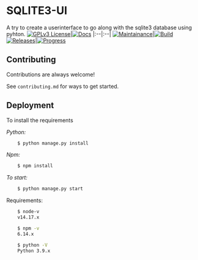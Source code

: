 
# SQLITE3-UI

A try to create a userinterface to go along with the sqlite3 database using pyhton.
[![GPLv3 License](https://img.shields.io/badge/License-GPL%20v3-g.svg)](https://opensource.org/licenses/GPL-3.0)|[![Docs](https://img.shields.io/badge/Docs-Failed-red.svg)]()
|:--|:--|
[![Maintainance](https://img.shields.io/badge/Maintainance-Not%20Started-red.svg)]()|[![Build](https://img.shields.io/badge/Build-Not%20Started-red.svg)]()
[![Releases](https://img.shields.io/badge/Releases-Not%20Released-red.svg)]()|[![Progress](https://img.shields.io/badge/Progress-Progressing-blue.svg)]()

## Contributing

Contributions are always welcome!

See `contributing.md` for ways to get started.
## Deployment

To install the requirements

_Python:_
```bash
    $ python manage.py install
```
_Npm:_
```bash
    $ npm install
```

*To start:*
```bash
    $ python manage.py start
```

Requirements:
```bash
    $ node-v
    v14.17.x

    $ npm -v
    6.14.x

    $ python -V
    Python 3.9.x
```
